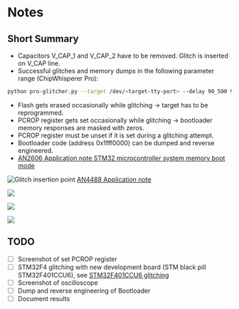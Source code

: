 # Notes

## Short Summary
- Capacitors V_CAP_1 and V_CAP_2 have to be removed. Glitch is inserted on V_CAP line.
- Successful glitches and memory dumps in the following parameter range (ChipWhisperer Pro):
```bash
python pro-glitcher.py --target /dev/<target-tty-port> --delay 90_500 91_500 --length 230 240
```
- Flash gets erased occasionally while glitching -> target has to be reprogrammed.
- PCROP register gets set occasionally while glitching -> bootloader memory responses are masked with zeros.
- PCROP register must be unset if it is set during a glitching attempt.
- Bootloader code (address 0x1fff0000) can be dumped and reverse engineered.
- [AN2606 Application note STM32 microcontroller system memory boot mode](https://www.st.com/resource/en/application_note/an2606-stm32-microcontroller-system-memory-boot-mode-stmicroelectronics.pdf)

![Glitch insertion point](https://github.com/MKesenheimer/fault-injection-library/blob/master/stm32l0-glitching/images/power_supply_scheme.png)
[AN4488 Application note](https://www.st.com/resource/en/application_note/an4488-getting-started-with-stm32f4xxxx-mcu-hardware-development-stmicroelectronics.pdf)

![](https://github.com/MKesenheimer/fault-injection-library/blob/master/stm32f4-glitching/images/memory_dump.png)

![](https://github.com/MKesenheimer/fault-injection-library/blob/master/stm32f4-glitching/images/programmed_memory.png)

![](https://github.com/MKesenheimer/fault-injection-library/blob/master/stm32f4-glitching/images/cw-pro-bootloader-glitching.png)

## TODO
- [ ] Screenshot of set PCROP register
- [ ] STM32F4 glitching with new development board (STM black pill STM32F401CCU6), see [STM32F401CCU6 glitching](https://jerinsunny.github.io/stm32_vglitch/)
- [ ] Screenshot of oscilloscope
- [ ] Dump and reverse engineering of Bootloader
- [ ] Document results